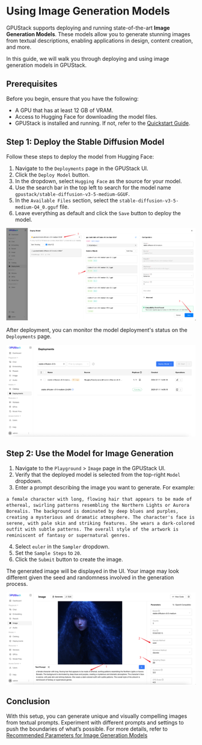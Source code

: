 # Using Image Generation Models

GPUStack supports deploying and running state-of-the-art **Image Generation Models**. These models allow you to generate stunning images from textual descriptions, enabling applications in design, content creation, and more.

In this guide, we will walk you through deploying and using image generation models in GPUStack.

## Prerequisites

Before you begin, ensure that you have the following:

- A GPU that has at least 12 GB of VRAM.
- Access to Hugging Face for downloading the model files.
- GPUStack is installed and running. If not, refer to the [Quickstart Guide](../quickstart.md).

## Step 1: Deploy the Stable Diffusion Model

Follow these steps to deploy the model from Hugging Face:

1. Navigate to the `Deployments` page in the GPUStack UI.
2. Click the `Deploy Model` button.
3. In the dropdown, select `Hugging Face` as the source for your model.
4. Use the search bar in the top left to search for the model name `gpustack/stable-diffusion-v3-5-medium-GGUF`.
5. In the `Available Files` section, select the `stable-diffusion-v3-5-medium-Q4_0.gguf` file.
6. Leave everything as default and click the `Save` button to deploy the model.

![Deploy Model](../../assets/using-models/using-image-generation-models/deploy-model.png)

After deployment, you can monitor the model deployment's status on the `Deployments` page.

![Model List](../../assets/using-models/using-image-generation-models/model-list.png)

## Step 2: Use the Model for Image Generation

1. Navigate to the `Playground` > `Image` page in the GPUStack UI.
2. Verify that the deployed model is selected from the top-right `Model` dropdown.
3. Enter a prompt describing the image you want to generate. For example:

```
a female character with long, flowing hair that appears to be made of ethereal, swirling patterns resembling the Northern Lights or Aurora Borealis. The background is dominated by deep blues and purples, creating a mysterious and dramatic atmosphere. The character's face is serene, with pale skin and striking features. She wears a dark-colored outfit with subtle patterns. The overall style of the artwork is reminiscent of fantasy or supernatural genres.
```

4. Select `euler` in the `Sampler` dropdown.
5. Set the `Sample Steps` to `20`.
6. Click the `Submit` button to create the image.

The generated image will be displayed in the UI. Your image may look different given the seed and randomness involved in the generation process.

![Generated](../../assets/using-models/using-image-generation-models/image-playground.png)

## Conclusion

With this setup, you can generate unique and visually compelling images from textual prompts. Experiment with different prompts and settings to push the boundaries of what’s possible. For more details, refer to [Recommended Parameters for Image Generation Models](./recommended-parameters-for-image-generation-models.md)
